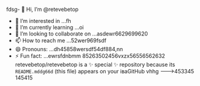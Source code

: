 fdsg- 👋 Hi, I’m @retevebetop
- 👀 I’m interested in ...fh
- 🌱 I’m currently learning ...oi
- 💞️ I’m looking to collaborate on ...asdewr6629699620
- 📫 How to reach me ...52wer969fsdf
- 😄 Pronouns: ...dh45858wersdf54df884,nn
- ⚡ Fun fact: ...ewrsfdnbmm
85263502456vxzx56556562632
retevebetop/retevebetop is a ✨ special ✨ repository because its `README.mddg66d` (this file) appears on your іваGitHub vhhg
--->453345
145415
